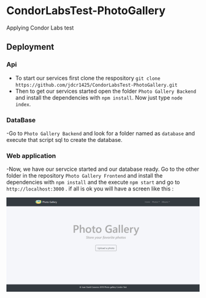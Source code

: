 # CondorLabsTest-PhotoGallery
Applying Condor Labs test


## Deployment

### Api
- To start our services first clone the respository `git clone https://github.com/jdcr1425/CondorLabsTest-PhotoGallery.git`
- Then to get our services started open the folder `Photo Gallery Backend` and install the dependencies with `npm install`. Now just type 
`node index`.

### DataBase

-Go to `Photo Gallery Backend` and look for a folder named as `database` and execute that script sql to create the database.

### Web application
-Now, we have our servcice started and our database ready. Go to the other folder in the repository `Photo Gallery Frontend` and install the dependencies with `npm install` and the execute `npm start` and go to `http://localhost:3000` . if all is ok you will have a screen like this :

![Screenshot](screenshot.png)


